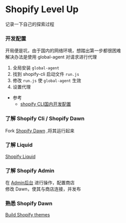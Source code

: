 # Shopify Level Up

记录一下自己的探索过程

### 开发配置  

开局便是坑，由于国内的网络环境，想踏出第一步都很困难  
解决办法是使用 global-agent 对请求进行代理  
 
1. 全局安装 `global-agent`
2. 找到 shopify-cli 启动文件 `run.js`
3. 修改 `run.js` 使 `global-agent` 生效
4. 设置代理

- 参考
  - [shopify CLI国内开发配置](https://bingowith.me/2024/09/22/shopify-cli-china-development-setup/)

### 了解 Shopify Cli / Shopify Dawn

Fork [Shopify Dawn](https://github.com/Shopify/dawn) ,将其运行起来

### 了解 Liquid

[Shopify Liquid](https://shopify.dev/docs/api/liquid)

### 了解 Shopify Admin 

在 [Admin后台](https://admin.shopify.com/) 进行操作，配置商店  
修改 Dawn，使其与商店连接，并发布

### 熟悉 Shopify Dawn

[Build Shopify themes](https://shopify.dev/docs/storefronts/themes)
